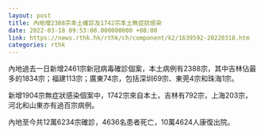 ```yaml
---
layout: post
title: 內地增2388宗本土確診及1742宗本土無症狀感染
date: 2022-03-18 09:53:08.000000000 +08:00
link: https://news.rthk.hk/rthk/ch/component/k2/1639592-20220318.htm
categories: rthk
---
```


內地過去一日新增2461宗新冠病毒確診個案，本土病例有2388宗，其中吉林佔最多的1834宗；福建113宗；廣東74宗，包括深圳69宗、東莞4宗和珠海1宗。

新增1904宗無症狀感染個案中，1742宗來自本土，吉林有792宗，上海203宗，河北和山東亦有過百宗病例。

內地至今共12萬6234宗確診，4636名患者死亡，10萬4624人康復出院。
